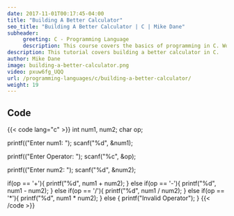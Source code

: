 ```yaml
---
date: 2017-11-01T00:17:45-04:00
title: "Building A Better Calculator"
seo_title: "Building A Better Calculator | C | Mike Dane"
subheader:
     greeting: C - Programming Language
     description: This course covers the basics of programming in C. Work your way through the videos and we'll teach you everything you need to know to start your programming journey!
description: This tutorial covers building a better calculator in C.
author: Mike Dane
image: building-a-better-calculator.png
video: pxuw6fg_UQQ
url: /programming-languages/c/building-a-better-calculator/
weight: 19
---
```


## Code

{{< code lang="c" >}}
int num1, num2;
char op;

printf(("Enter num1: ");
scanf("%d", &num1);

printf(("Enter Operator: ");
scanf("%c", &op);

printf(("Enter num2: ");
scanf("%d", &num2);

if(op == '+'){
     printf("%d", num1 + num2);
} else if(op == '-'){
     printf("%d", num1 - num2);
} else if(op == '/'){
     printf("%d", num1 / num2);
} else if(op == '*'){
     printf("%d", num1 * num2);
} else {
     printf("Invalid Operator");
}
{{< /code >}}